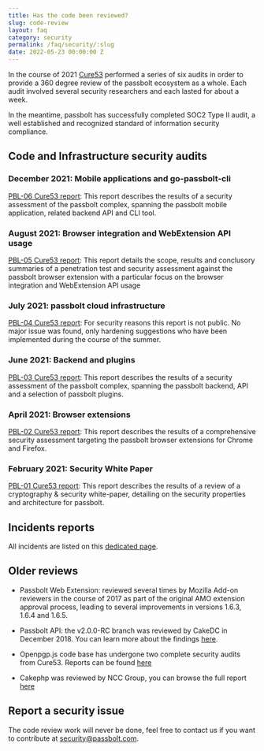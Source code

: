 ```yaml
---
title: Has the code been reviewed?
slug: code-review
layout: faq
category: security
permalink: /faq/security/:slug
date: 2022-05-23 00:00:00 Z
---
```


In the course of 2021 [Cure53](https://cure53.de/) performed a series of six audits in order to provide a 360 degree review of the passbolt ecosystem as a whole. Each audit involved several security researchers and each lasted for about a week.

In the meantime, passbolt has successfully completed SOC2 Type II audit, a well established and recognized standard of information security compliance.
## Code and Infrastructure security audits
### December 2021: Mobile applications and go-passbolt-cli

[PBL-06 Cure53 report](/assets/files/PBL-06-report.pdf): This report describes the results of a security assessment of the passbolt complex, spanning the passbolt mobile application, related backend API and CLI tool.
### August 2021: Browser integration and WebExtension API usage

[PBL-05 Cure53 report](/assets/files/PBL-05-report.pdf): This report details the scope, results and conclusory summaries of a penetration test and security assessment against the passbolt browser extension with a particular focus on the browser integration and WebExtension API usage

### July 2021: passbolt cloud infrastructure

[PBL-04 Cure53 report](#): For security reasons this report is not public. No major issue was found, only hardening suggestions who have been implemented during the course of the summer.
### June 2021: Backend and plugins

[PBL-03 Cure53 report](/assets/files/PBL-03-report.pdf): This report describes the results of a security assessment of the passbolt complex, spanning the passbolt backend, API and a selection of passbolt plugins.
### April 2021: Browser extensions

[PBL-02 Cure53 report](/assets/files/PBL-02-report.pdf): This report describes the results of a comprehensive security assessment targeting the passbolt browser extensions for Chrome and Firefox.

### February 2021: Security White Paper 

[PBL-01 Cure53 report](/assets/files/PBL-01-report.pdf): This report describes the results of a review of a cryptography & security white-paper, detailing on the security properties and architecture for passbolt.

## Incidents reports

All incidents are listed on this [dedicated page](/incidents).

## Older reviews

- Passbolt Web Extension: reviewed several times by Mozilla Add-on reviewers in the course of 2017 as part of the 
original AMO extension approval process, leading to several improvements in versions 1.6.3, 1.6.4 and 1.6.5.

- Passbolt API: the v2.0.0-RC branch was reviewed by CakeDC in December 2018. You can learn more about the findings
[here](https://medium.com/passbolt/passbolt-api-code-review-results-8bf1efd2ff05).

- Openpgp.js code base has undergone two complete security audits from Cure53. Reports can be found 
[here](https://github.com/openpgpjs/openpgpjs/wiki/Cure53-security-audit)

- Cakephp was reviewed by NCC Group, you can browse the full report 
[here](https://wiki.mozilla.org/images/4/40/Cakephp-report.pdf)

## Report a security issue

The code review work will never be done, feel free to contact us if you want to contribute at
[security@passbolt.com](mailto:security@passbolt.com).
